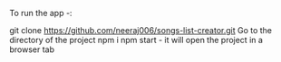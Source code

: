To run the app -:

git clone https://github.com/neeraj006/songs-list-creator.git 
Go to the directory of the project npm i npm start - it will open the project in a browser tab

